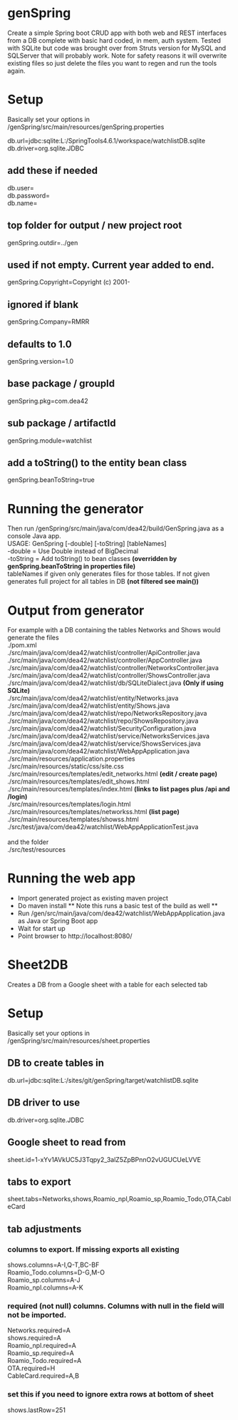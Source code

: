 # genSpring
Create a simple Spring boot CRUD app with both web and REST interfaces from a DB complete with basic hard coded, in mem, auth system.
Tested with SQLite but code was brought over from Struts version for MySQL and SQLServer that will probably work.
Note for safety reasons it will overwrite existing files so just delete the files you want to regen and run the tools again.

# Setup
Basically set your options in /genSpring/src/main/resources/genSpring.properties 

db.url=jdbc:sqlite:L:/SpringTools4.6.1/workspace/watchlistDB.sqlite <br>
db.driver=org.sqlite.JDBC <br>
## add these if needed
db.user= <br>
db.password= <br>
db.name= <br>
 
 
## top folder for output / new project root 
genSpring.outdir=../gen 
## used if not empty. Current year added to end.
genSpring.Copyright=Copyright (c) 2001- 
## ignored if blank
genSpring.Company=RMRR 
## defaults to 1.0
genSpring.version=1.0 
## base package / groupId
genSpring.pkg=com.dea42 
## sub package / artifactId
genSpring.module=watchlist 
## add a toString() to the entity bean class
genSpring.beanToString=true 


# Running the generator
Then run /genSpring/src/main/java/com/dea42/build/GenSpring.java as a console Java app. <br>
USAGE: GenSpring [-double] [-toString] [tableNames] <br>
-double = Use Double instead of BigDecimal <br>
-toString = Add toString() to bean classes **(overridden by genSpring.beanToString in properties file)** <br>
tableNames if given only generates files for those tables. If not given generates full project for all tables in DB **(not filtered see main())** <br>

# Output from generator
For example with a DB containing the tables Networks and Shows would generate the files <br>
./pom.xml <br>
./src/main/java/com/dea42/watchlist/controller/ApiController.java <br>
./src/main/java/com/dea42/watchlist/controller/AppController.java <br>
./src/main/java/com/dea42/watchlist/controller/NetworksController.java <br>
./src/main/java/com/dea42/watchlist/controller/ShowsController.java <br>
./src/main/java/com/dea42/watchlist/db/SQLiteDialect.java **(Only if using SQLite)**<br>
./src/main/java/com/dea42/watchlist/entity/Networks.java <br>
./src/main/java/com/dea42/watchlist/entity/Shows.java <br>
./src/main/java/com/dea42/watchlist/repo/NetworksRepository.java <br>
./src/main/java/com/dea42/watchlist/repo/ShowsRepository.java <br>
./src/main/java/com/dea42/watchlist/SecurityConfiguration.java <br>
./src/main/java/com/dea42/watchlist/service/NetworksServices.java <br>
./src/main/java/com/dea42/watchlist/service/ShowsServices.java <br>
./src/main/java/com/dea42/watchlist/WebAppApplication.java <br>
./src/main/resources/application.properties <br>
./src/main/resources/static/css/site.css <br>
./src/main/resources/templates/edit_networks.html **(edit / create page)** <br>
./src/main/resources/templates/edit_shows.html <br>
./src/main/resources/templates/index.html **(links to list pages plus /api and /login)** <br>
./src/main/resources/templates/login.html <br>
./src/main/resources/templates/networkss.html **(list page)** <br>
./src/main/resources/templates/showss.html <br>
./src/test/java/com/dea42/watchlist/WebAppApplicationTest.java <br>
 <br>
and the folder <br>
./src/test/resources <br>
 
# Running the web app
- Import generated project as existing maven project
- Do maven install ** Note this runs a basic test of the build as well **
- Run /gen/src/main/java/com/dea42/watchlist/WebAppApplication.java as Java or Spring Boot app
- Wait for start up
- Point browser to  http://localhost:8080/

# Sheet2DB
Creates a DB from a Google sheet with a table for each selected tab <br>
 
# Setup
Basically set your options in /genSpring/src/main/resources/sheet.properties <br>
 
## DB to create tables in
db.url=jdbc:sqlite:L:/sites/git/genSpring/target/watchlistDB.sqlite 
## DB driver to use
db.driver=org.sqlite.JDBC 

## Google sheet to read from
sheet.id=1-xYv1AVkUC5J3Tqpy2_3alZ5ZpBPnnO2vUGUCUeLVVE 
## tabs to export
sheet.tabs=Networks,shows,Roamio_npl,Roamio_sp,Roamio_Todo,OTA,CableCard 
 
## tab adjustments
### columns to export. If missing exports all existing
shows.columns=A-I,Q-T,BC-BF <br>
Roamio_Todo.columns=D-G,M-O <br>
Roamio_sp.columns=A-J <br>
Roamio_npl.columns=A-K <br>

### required (not null) columns. Columns with null in the field will not be imported.
Networks.required=A <br>
shows.required=A <br>
Roamio_npl.required=A <br>
Roamio_sp.required=A <br>
Roamio_Todo.required=A <br>
OTA.required=H <br>
CableCard.required=A,B <br>

### set this if you need to ignore extra rows at bottom of sheet
shows.lastRow=251 <br>
